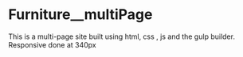 # Furniture__multiPage
This is a multi-page site built using html, css , js and the gulp builder. Responsive done at 340px
